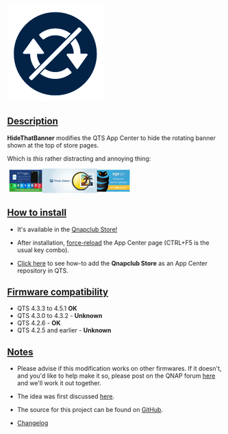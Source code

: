 ![icon](images/hidethatbanner.png)

## <u>Description</u>

**HideThatBanner** modifies the QTS App Center to hide the rotating banner shown at the top of store pages.

Which is *this* rather distracting and annoying thing:

![banner animation](images/banner.ani.gif)

## <u>How to install</u>

- It's available in the [Qnapclub Store!](https://qnapclub.eu/en/qpkg/560)

- After installation, [force-reload](https://www.getfilecloud.com/blog/2015/03/tech-tip-how-to-do-hard-refresh-in-browsers/) the App Center page (CTRL+F5 is the usual key combo).

- [Click here](https://qnapclub.eu/en/howto/1) to see how-to add the **Qnapclub Store** as an App Center repository in QTS.


## <u>Firmware compatibility</u>

* QTS 4.3.3 to 4.5.1 **OK**
* QTS 4.3.0 to 4.3.2 - **Unknown**
* QTS 4.2.6 - **OK**
* QTS 4.2.5 and earlier - **Unknown**

## <u>Notes</u>

- Please advise if this modification works on other firmwares. If it doesn't, and you'd like to help make it so, please post on the QNAP forum [here](https://forum.qnap.com/viewtopic.php?f=320&t=140215) and we'll work it out together.

- The idea was first discussed [here](https://forum.qnap.com/viewtopic.php?f=11&t=139526).

- The source for this project can be found on [GitHub](url=https://github.com/OneCDOnly/HideThatBanner).

- [Changelog](https://raw.githubusercontent.com/OneCDOnly/HideThatBanner/master/changelog.txt)
